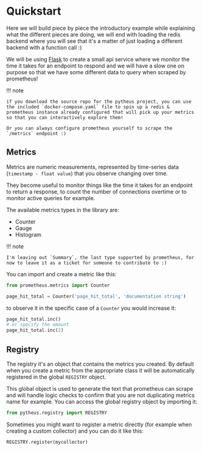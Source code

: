 # Quickstart

Here we will build piece by piece the introductory example while explaining what the different pieces are doing, we will end with loading the redis backend where you will see that it's a matter of just loading a different backend with a function call :)

We will be using [Flask](https://flask.palletsprojects.com) to create a small api service where we monitor the time it takes for an endpoint to respond and we will have a slow one on purpose so that we have some different data to query when scraped by prometheus!

!!! note

    if you download the source repo for the pytheus project, you can use the included `docker-compose.yaml` file to spin up a redis & prometheus instance already configured that will pick up your metrics so that you can interactively explore them!

    Or you can always configure prometheus yourself to scrape the `/metrics` endpoint :)

## Metrics

Metrics are numeric measurements, represented by time-series data (`timestamp - float value`) that you observe changing over time.

They become useful to monitor things like the time it takes for an endpoint to return a response, to count the number of connections overtime or to monitor active queries for example.

The available metrics types in the library are:

- Counter
- Gauge
- Histogram

!!! note

    I'm leaving out `Summary`, the last type supported by prometheus, for now to leave it as a ticket for someone to contribute to :)

You can import and create a metric like this:

```python
from prometheus.metrics import Counter

page_hit_total = Counter('page_hit_total', 'documentation string')
```

to observe it in the specific case of a `Counter` you would increase it:

```python
page_hit_total.inc()
# or specify the amount
page_hit_total.inc(2)
```

## Registry

The registry it's an object that contains the metrics you created. By default when you create a metric from the appropriate class it will be automatically registered in the global `REGISTRY` object.

This global object is used to generate the text that prometheus can scrape and will handle logic checks to confirm that you are not duplicating metrics name for example.
You can access the global registry object by importing it:

```python
from pytheus.registry import REGISTRY
```

Sometimes you might want to register a metric directly (for example when creating a custom collector) and you can do it like this:

```python
REGISTRY.register(mycollector)
```
